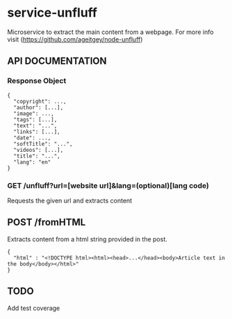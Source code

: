 # service-unfluff
Microservice to extract the main content from a webpage. For more info visit (https://github.com/ageitgey/node-unfluff)

## API DOCUMENTATION

### Response Object
```
{
  "copyright": ...,
  "author": [...],
  "image": ...,
  "tags": [...],
  "text": "...",
  "links": [...],
  "date": ...,
  "softTitle": "...",
  "videos": [...],
  "title": "...",
  "lang": "en"
}
```

### GET /unfluff?url=[website url]&lang=(optional)[lang code)
Requests the given url and extracts content

## POST /fromHTML
Extracts content from a html string provided in the post.
```
{
  "html" : "<!DOCTYPE html><html><head>...</head><body>Article text in the body</body></html>"
}
```
## TODO

Add test coverage

